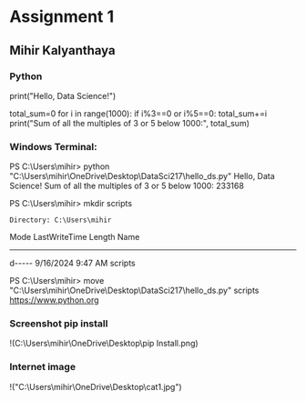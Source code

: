 # Assignment 1 
## Mihir Kalyanthaya
### Python 
print("Hello, Data Science!")

total_sum=0
for i in range(1000):
    if i%3==0 or i%5==0:
        total_sum+=i
print("Sum of all the multiples of 3 or 5 below 1000:", total_sum)

### Windows Terminal: 
PS C:\Users\mihir> python "C:\Users\mihir\OneDrive\Desktop\DataSci217\hello_ds.py"
Hello, Data Science!
Sum of all the multiples of 3 or 5 below 1000: 233168

PS C:\Users\mihir> mkdir scripts


    Directory: C:\Users\mihir


Mode                 LastWriteTime         Length Name
----                 -------------         ------ ----
d-----         9/16/2024   9:47 AM                scripts

PS C:\Users\mihir> move "C:\Users\mihir\OneDrive\Desktop\DataSci217\hello_ds.py" scripts\
https://www.python.org 

### Screenshot pip install
!(C:\Users\mihir\OneDrive\Desktop\pip Install.png)
### Internet image
!("C:\Users\mihir\OneDrive\Desktop\cat1.jpg")
